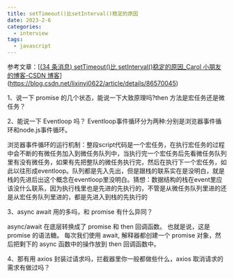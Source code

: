 ```yaml
---
title: setTimeout()比setInterval()稳定的原因
date: 2023-2-6
categories:
  - interview
tags:
  - javascript
---
```


参考文章：[[(34 条消息) setTimeout()比 setInterval()稳定的原因\_Carol 小朋友的博客-CSDN 博客](https://blog.csdn.net/lixinyi0622/article/details/86570045)](https://blog.csdn.net/lixinyi0622/article/details/86570045)

1、说一下 promise 的几个状态，能说一下大致原理吗?then 方法是宏任务还是微任务？

2、能说一下 Eventloop 吗？
Eventloop事件循环分为两种:分别是浏览器事件循环和node.js事件循环。

浏览器事件循环的运行机制：整段script代码是一个宏任务，在执行宏任务的过程中会不断的有微任务加入到微任务队列中，当执行完一个宏任务后先看微任务队列里有没有微任务，如果有先把整队的微任务执行完，然后在执行下一个宏任务，如此以往形成eventloop。队列都是先入先出，但是跟栈的联系实在是没明白，就是栈的先进后出这个概念在eventloop里没明白。猜想：数据结构的栈在event里应该没什么联系，因为执行栈里也是先进的先执行的，不管是从微任务队列里进的还是从宏任务队列里进的，都是先进入到栈的先执行的

3、async await 用的多吗，和 promise 有什么异同？

async/await 在底层转换成了 promise 和 then 回调函数。
也就是说，这是 promise 的语法糖。
每次我们使用 await, 解释器都创建一个 promise 对象，然后把剩下的 async 函数中的操作放到 then 回调函数中。


4、那有用 axios 封装过请求吗，拦截器里你一般都做些什么，axios 取消请求的需求有做过吗？
